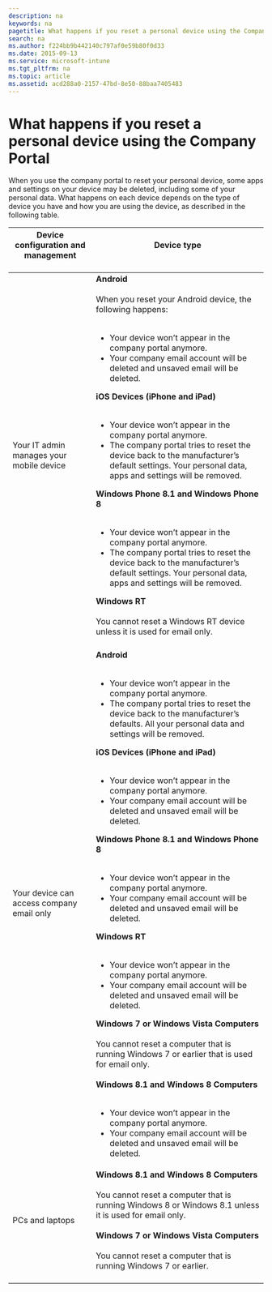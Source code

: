 ```yaml
---
description: na
keywords: na
pagetitle: What happens if you reset a personal device using the Company Portal
search: na
ms.author: f224bb9b442140c797af0e59b80f0d33
ms.date: 2015-09-13
ms.service: microsoft-intune
ms.tgt_pltfrm: na
ms.topic: article
ms.assetid: acd288a0-2157-47bd-8e50-88baa7405483
---
```

# What happens if you reset a personal device using the Company Portal
When you use the company portal to reset your personal device, some apps and settings on your device may be deleted, including some of your personal data. What happens on each device depends on the type of device you have and how you are using the device, as described in the following table.

|Device configuration and management <br /> <br />|Device type <br /> <br />|
|---------------------------------------|---------------|
|Your IT admin manages your mobile device <br /> <br />|**Android** <br /> <br />When you reset your Android device, the following happens: <br /> <br /><ul><li>Your device won’t appear in the company portal anymore. </li><li>Your company email account will be deleted and unsaved email will be deleted. </li> </ul>**iOS Devices (iPhone and iPad)** <br /> <br /><ul><li>Your device won’t appear in the company portal anymore. </li><li>The company portal tries to reset the device back to the manufacturer’s default settings. Your personal data, apps and settings will be removed. </li> </ul>**Windows Phone 8.1 and Windows Phone 8** <br /> <br /><ul><li>Your device won’t appear in the company portal anymore. </li><li>The company portal tries to reset the device back to the manufacturer’s default settings. Your personal data, apps and settings will be removed. </li> </ul>**Windows RT** <br /> <br />You cannot reset a Windows RT device unless it is used for email only. <br /> <br />|
|Your device can access company email only <br /> <br />|**Android** <br /> <br /><ul><li>Your device won’t appear in the company portal anymore. </li><li>The company portal tries to reset the device back to the manufacturer’s defaults. All your personal data and settings will be removed. </li> </ul>**iOS Devices (iPhone and iPad)** <br /> <br /><ul><li>Your device won’t appear in the company portal anymore. </li><li>Your company email account will be deleted and unsaved email will be deleted. </li> </ul>**Windows Phone 8.1 and Windows Phone 8** <br /> <br /><ul><li>Your device won’t appear in the company portal anymore. </li><li>Your company email account will be deleted and unsaved email will be deleted. </li> </ul>**Windows RT** <br /> <br /><ul><li>Your device won’t appear in the company portal anymore. </li><li>Your company email account will be deleted and unsaved email will be deleted. </li> </ul>**Windows 7 or Windows Vista Computers** <br /> <br />You cannot reset a computer that is running Windows 7 or earlier that is used for email only. <br /> <br />**Windows 8.1 and Windows 8 Computers** <br /> <br /><ul><li>Your device won’t appear in the company portal anymore. </li><li>Your company email account will be deleted and unsaved email will be deleted. </li> </ul>|
|PCs and laptops <br /> <br />|**Windows 8.1 and Windows 8 Computers** <br /> <br />You cannot reset a computer that is running Windows 8 or Windows 8.1 unless it is used for email only. <br /> <br />**Windows 7 or Windows Vista Computers** <br /> <br />You cannot reset a computer that is running Windows 7 or earlier. <br /> <br />|
